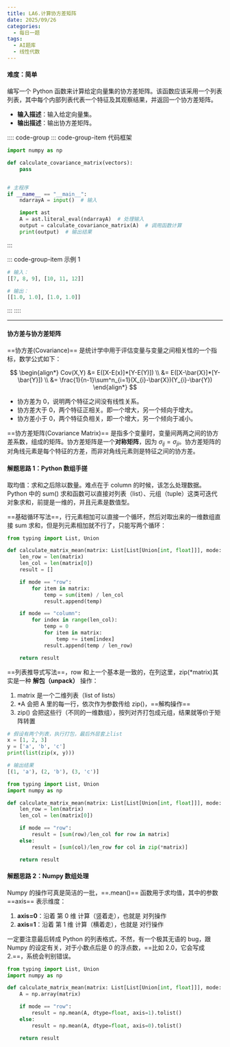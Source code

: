 ```yaml
---
title: LA6.计算协方差矩阵
date: 2025/09/26
categories:
  - 每日一题
tags:
  - AI题库
  - 线性代数
---
```


#### 难度：简单

编写一个 Python 函数来计算给定向量集的协方差矩阵。该函数应该采用一个列表列表，其中每个内部列表代表一个特征及其观察结果，并返回一个协方差矩阵。

- **输入描述**：输入给定向量集。
- **输出描述**：输出协方差矩阵。

:::: code-group
::: code-group-item 代码框架

```py
import numpy as np

def calculate_covariance_matrix(vectors):
    pass


# 主程序
if __name__ == "__main__":
    ndarrayA = input()  # 输入

    import ast
    A = ast.literal_eval(ndarrayA)  # 处理输入
    output = calculate_covariance_matrix(A)  # 调用函数计算
    print(output)  # 输出结果
```

:::

::: code-group-item 示例 1

```py
# 输入：
[[7, 8, 9], [10, 11, 12]]

# 输出：
[[1.0, 1.0], [1.0, 1.0]]
```

:::
::::

---

#### 协方差与协方差矩阵

==协方差(Covariance)== 是统计学中用于评估变量与变量之间相关性的一个指标，数学公式如下：

$$
\begin{align*}
Cov(X,Y) &= E([X-E(x)]*[Y-E(Y)]) \\
         &= E([X-\bar{X}]*[Y-\bar{Y}]) \\
         &= \frac{1}{n-1}\sum^n_{i=1}(X_{i}-\bar{X})(Y_{i}-\bar{Y})
\end{align*}
$$

- 协方差为 0，说明两个特征之间没有线性关系。
- 协方差大于 0，两个特征正相关。即一个增大，另一个倾向于增大。
- 协方差小于 0，两个特征负相关，即一个增大，另一个倾向于减小。

==协方差矩阵(Covariance Matrix)== 是指多个变量时，变量间两两之间的协方差系数，组成的矩阵。协方差矩阵是一个**对称矩阵**，因为 $\sigma_{ij} = \sigma_{ji}$。协方差矩阵的对角线元素是每个特征的方差，而非对角线元素则是特征之间的协方差。

#### 解题思路 1：Python 数组手搓

取均值：求和之后除以数量。难点在于 column 的时候，该怎么处理数据。Python 中的 sum() 求和函数可以直接对列表（list）、元组（tuple）这类可迭代对象求和，前提是一维的，并且元素是数值型。

==基础循环写法==，行元素相加可以直接一个循环，然后对取出来的一维数组直接 sum 求和，但是列元素相加就不行了，只能写两个循环：

```py
from typing import List, Union

def calculate_matrix_mean(matrix: List[List[Union[int, float]]], mode: str) -> List[float]:
    len_row = len(matrix)
    len_col = len(matrix[0])
    result = []

    if mode == "row":
        for item in matrix:
            temp = sum(item) / len_col
            result.append(temp)

    if mode == "column":
        for index in range(len_col):
            temp = 0
            for item in matrix:
                temp += item[index]
            result.append(temp / len_row)

    return result
```

==列表推导式写法==，row 和上一个基本是一致的，在列这里，zip(\*matrix)其实是一种 **解包（unpack）** 操作：

1. matrix 是一个二维列表（list of lists）
2. \*A 会把 A 里的每一行，依次作为参数传给 zip()，==解构操作==
3. zip() 会把这些行（不同的一维数组），按列对齐打包成元组，结果就等价于矩阵转置

```py
# 假设有两个列表，执行打包，最后外层套上list
x = [1, 2, 3]
y = ['a', 'b', 'c']
print(list(zip(x, y)))

# 输出结果
[(1, 'a'), (2, 'b'), (3, 'c')]
```

```py
from typing import List, Union
import numpy as np

def calculate_matrix_mean(matrix: List[List[Union[int, float]]], mode: str) -> List[float]:
    len_row = len(matrix)
    len_col = len(matrix[0])

    if mode == "row":
        result = [sum(row)/len_col for row in matrix]
    else:
        result = [sum(col)/len_row for col in zip(*matrix)]

    return result
```

#### 解题思路 2：Numpy 数组处理

Numpy 的操作可真是简洁的一批，==.mean()== 函数用于求均值，其中的参数 ==axis== 表示维度：

1. **axis=0**：沿着 第 0 维 计算（竖着走），也就是 对列操作
2. **axis=1**：沿着 第 1 维 计算（横着走），也就是 对行操作

一定要注意最后转成 Python 的列表格式，不然，有一个极其无语的 bug，跟 Numpy 的设定有关，对于小数点后是 0 的浮点数，==比如 2.0，它会写成 2.==，系统会判别错误。

```py
from typing import List, Union
import numpy as np

def calculate_matrix_mean(matrix: List[List[Union[int, float]]], mode: str) -> List[float]:
    A = np.array(matrix)

    if mode == "row":
        result = np.mean(A, dtype=float, axis=1).tolist()
    else:
        result = np.mean(A, dtype=float, axis=0).tolist()

    return result
```
